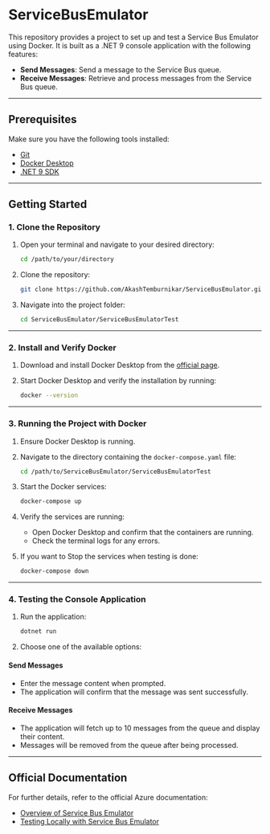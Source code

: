 # **ServiceBusEmulator**

This repository provides a project to set up and test a Service Bus Emulator using Docker. It is built as a .NET 9 console application with the following features:
- **Send Messages**: Send a message to the Service Bus queue.
- **Receive Messages**: Retrieve and process messages from the Service Bus queue.

---

## **Prerequisites**

Make sure you have the following tools installed:
- [Git](https://git-scm.com/)
- [Docker Desktop](https://www.docker.com/products/docker-desktop)
- [.NET 9 SDK](https://dotnet.microsoft.com/)

---

## **Getting Started**

### **1. Clone the Repository**

1. Open your terminal and navigate to your desired directory:
   ```bash
   cd /path/to/your/directory
   ```

2. Clone the repository:
   ```bash
   git clone https://github.com/AkashTemburnikar/ServiceBusEmulator.git
   ```

3. Navigate into the project folder:
   ```bash
   cd ServiceBusEmulator/ServiceBusEmulatorTest
   ```

---

### **2. Install and Verify Docker**

1. Download and install Docker Desktop from the [official page](https://www.docker.com/products/docker-desktop).

2. Start Docker Desktop and verify the installation by running:
   ```bash
   docker --version
   ```

---

### **3. Running the Project with Docker**

1. Ensure Docker Desktop is running.

2. Navigate to the directory containing the `docker-compose.yaml` file:
   ```bash
   cd /path/to/ServiceBusEmulator/ServiceBusEmulatorTest
   ```

3. Start the Docker services:
   ```bash
   docker-compose up
   ```

4. Verify the services are running:
   - Open Docker Desktop and confirm that the containers are running.
   - Check the terminal logs for any errors.

5. If you want to Stop the services when testing is done:
   ```bash
   docker-compose down
   ```

---

### **4. Testing the Console Application**

1. Run the application:
   ```bash
   dotnet run
   ```

2. Choose one of the available options:

#### **Send Messages**
- Enter the message content when prompted.
- The application will confirm that the message was sent successfully.

#### **Receive Messages**
- The application will fetch up to 10 messages from the queue and display their content.
- Messages will be removed from the queue after being processed.

---

## **Official Documentation**

For further details, refer to the official Azure documentation:
- [Overview of Service Bus Emulator](https://learn.microsoft.com/en-us/azure/service-bus-messaging/service-bus-emulator)
- [Testing Locally with Service Bus Emulator](https://learn.microsoft.com/en-us/azure/service-bus-messaging/service-bus-emulator-testing)
